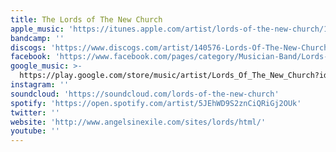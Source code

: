 ```yaml
---
title: The Lords of The New Church
apple_music: 'https://itunes.apple.com/artist/lords-of-the-new-church/19818872'
bandcamp: ''
discogs: 'https://www.discogs.com/artist/140576-Lords-Of-The-New-Church'
facebook: 'https://www.facebook.com/pages/category/Musician-Band/Lords-of-the-New-Church-55761881991/'
google_music: >-
  https://play.google.com/store/music/artist/Lords_Of_The_New_Church?id=Azrragc72bkuhfr7djarwr3vuya
instagram: ''
soundcloud: 'https://soundcloud.com/lords-of-the-new-church'
spotify: 'https://open.spotify.com/artist/5JEhWD9S2znCiQRiGj2OUk'
twitter: ''
website: 'http://www.angelsinexile.com/sites/lords/html/'
youtube: ''
---
```

